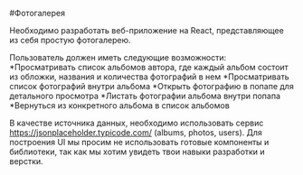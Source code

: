 #Фотогалерея

Необходимо разработать веб-приложение на React, представляющее из себя простую фотогалерею.

Пользователь должен иметь следующие возможности:
*Просматривать список альбомов автора, где каждый альбом состоит из обложки, названия и количества фотографий в нем
*Просматривать список фотографий внутри альбома
*Открыть фотографию в попапе для детального просмотра
*Листать фотографии альбома внутри попапа
*Вернуться из конкретного альбома в список альбомов

В качестве источника данных, необходимо использовать сервис https://jsonplaceholder.typicode.com/ (albums, photos, users).
Для построения UI мы просим не использовать готовые компоненты и библиотеки, так как мы хотим увидеть твои навыки разработки и верстки. 
